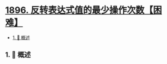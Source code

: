 # [1896. 反转表达式值的最少操作次数【困难】](https://github.com/Tdahuyou/TNotes.leetcode/tree/main/notes/1896.%20%E5%8F%8D%E8%BD%AC%E8%A1%A8%E8%BE%BE%E5%BC%8F%E5%80%BC%E7%9A%84%E6%9C%80%E5%B0%91%E6%93%8D%E4%BD%9C%E6%AC%A1%E6%95%B0%E3%80%90%E5%9B%B0%E9%9A%BE%E3%80%91)

<!-- region:toc -->

- [1. 📝 概述](#1--概述)

<!-- endregion:toc -->

## 1. 📝 概述
